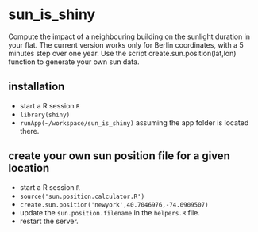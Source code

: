 # sun_is_shiny
Compute the impact of a neighbouring building on the sunlight duration in your flat.
The current version works only for Berlin coordinates, with a 5 minutes step over one year.
Use the script create.sun.position(lat,lon) function to generate your own sun data.


## installation
- start a R session ```R```
- ```library(shiny)```
- ```runApp(~/workspace/sun_is_shiny)``` assuming the app folder is located there.


## create your own sun position file for a given location
- start a R session ```R```
- ```source('sun.position.calculator.R')```
- ```create.sun.position('newyork',40.7046976,-74.0909507)```
- update the `sun.position.filename` in the `helpers.R` file.
- restart the server.


